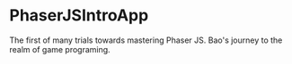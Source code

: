 # PhaserJSIntroApp
The first of many trials towards mastering Phaser JS. Bao's journey to the realm of game programing.
